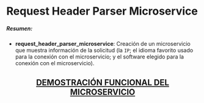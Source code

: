 # Request Header Parser Microservice

##### Resumen:
- **request_header_parser_microservice**: Creación de un microservicio que muestra información de la solicitud (la `IP`; el idioma favorito usado para la conexión con el microservicio; y el software elegido para la conexión con el microservicio).  

<h2 align="center"><a href="https://boilerplate-project-headerparser.antoniovalderas.repl.co/">DEMOSTRACIÓN FUNCIONAL DEL MICROSERVICIO</a></h2>
